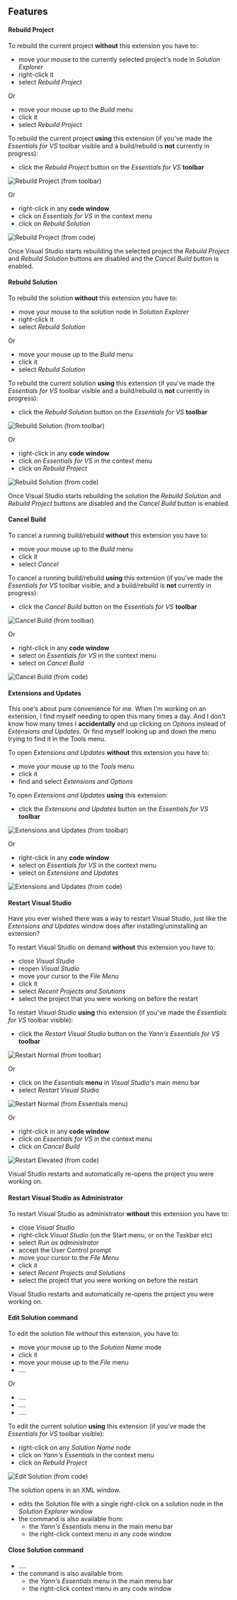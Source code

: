 ## Features


#### Rebuild Project
To rebuild the current project **without** this extension you have to:

- move your mouse to the currently selected project's node in *Solution Explorer*
- right-click it
- select *Rebuild Project*

Or

- move your mouse up to the *Build* menu
- click it
- select *Rebuild Project*

To rebuild the current project **using** this extension
(if you've made the *Essentials for VS* toolbar visible
and a build/rebuild is **not** currently in progress):

- click the *Rebuild Project* button on the *Essentials for VS* **toolbar**

<img src="art/Rebuild Project (toolbar).png" alt="Rebuild Project (from toolbar)" />

Or

- right-click in any **code window**
- click on *Essentials for VS* in the context menu
- click on *Rebuild Solution*

<img src="art/Rebuild Project (code).png" alt="Rebuild Project (from code)" />

Once Visual Studio starts rebuilding the selected project
the *Rebuild Project* and *Rebuild Solution* buttons are disabled
and the *Cancel Build* button is enabled.


#### Rebuild Solution
To rebuild the solution **without** this extension you have to:

- move your mouse to the solution node in *Solution Explorer*
- right-click it
- select *Rebuild Solution*

Or

- move your mouse up to the *Build* menu
- click it
- select *Rebuild Solution*

To rebuild the current solution **using** this extension
(if you've made the *Essentials for VS* toolbar visible
and a build/rebuild is **not** currently in progress):

- click the *Rebuild Solution* button on the *Essentials for VS* **toolbar**

<img src="art/Rebuild Solution (toolbar).png" alt="Rebuild Solution (from toolbar)" />

Or

- right-click in any **code window**
- click on *Essentials for VS* in the context menu
- click on *Rebuild Project*

<img src="art/Rebuild Solution (code).png" alt="Rebuild Solution (from code)" />

Once Visual Studio starts rebuilding the solution
the *Rebuild Solution* and *Rebuild Project* buttons are disabled
and the *Cancel Build* button is enabled.

#### Cancel Build
To cancel a running build/rebuild **without** this extension you have to:

- move your mouse up to the *Build* menu
- click it
- select *Cancel*

To cancel a running build/rebuild **using** this extension
(if you've made the *Essentials for VS* toolbar visible,
and a build/rebuild is **not** currently in progress):

- click the *Cancel Build* button on the *Essentials for VS* **toolbar**

<img src="art/Cancel Build (toolbar).png" alt="Cancel Build (from toolbar)" />

Or

- right-click in any **code window**
- select on *Essentials for VS* in the context menu
- select on *Cancel Build*

<img src="art/Cancel Build (code).png" alt="Cancel Build (from code)" />

#### Extensions and Updates
This one's about pure convenience for me.
When I'm working on an extension, I find myself needing to open this many times a day. 
And I don't know how many times I **accidentally** end up clicking on *Options* 
instead of *Extensions and Updates*.
Or find myself looking up and down the menu trying to find it in the Tools menu.

To open *Extensions and Updates* **without** this extension you have to:

- move your mouse up to the *Tools* menu
- click it
- find and select *Extensions and Options*

To open *Extensions and Updates* **using** this extension:

- click the *Extensions and Updates* button on the *Essentials for VS* **toolbar**

<img src="art/Extensions and Updates (toolbar).png" alt="Extensions and Updates (from toolbar)" />

Or

- right-click in any **code window**
- select on *Essentials for VS* in the context menu
- select on *Extensions and Updates*

<img src="art/Extensions and Updates (code).png" alt="Extensions and Updates (from code)" />


#### Restart Visual Studio
Have you ever wished there was a way to restart Visual Studio, 
just like the *Extensions and Updates* window does 
after installing/uninstalling an extension?

To restart Visual Studio on demand **without** this extension you have to:

- close *Visual Studio*
- reopen *Visual Studio*
- move your cursor to the *File Menu*
- click it
- select *Recent Projects and Solutions*
- select the project that you were working on before the restart

To restart *Visual Studio* **using** this extension
(if you've made the *Essentials for VS* toolbar visible):

- click the *Restart Visual Studio* button on the *Yann's Essentials for VS* **toolbar**

<img src="art/Restart Normal (toolbar).png" alt="Restart Normal (from toolbar)" />

Or

- click on the *Essentials* **menu** in *Visual Studio*'s main menu bar
- select *Restart Visual Studio*

<img src="art/Restart Normal (Essentials menu).png" alt="Restart Normal (from Essentials menu)" />

Or

- right-click in any **code window**
- click on *Essentials for VS* in the context menu
- click on *Cancel Build*

<img src="art/Restart Normal (code).png" alt="Restart Elevated (from code)" />

Visual Studio restarts and automatically re-opens the project you were working on.

#### Restart Visual Studio as Administrator
To restart Visual Studio as administrator **without** this extension you have to:

- close *Visual Studio*
- right-click *Visual Studio* (on the Start menu, or on the Taskbar etc)
- select *Run as administrator*
- accept the User Control prompt
- move your cursor to the *File Menu*
- click it
- select *Recent Projects and Solutions*
- select the project that you were working on before the restart

Visual Studio restarts and automatically re-opens the project you were working on.

#### Edit Solution command
To edit the solution file *without* this extension, you have to:

- move your mouse up to the *Solution Name* mode
- click it
- move your mouse up to the *File* menu
- ....

Or

- ....
- ....
- ....

To edit the current solution **using** this extension
(if you've made the *Essentials for VS* toolbar visible):

- right-click on any *Solution Name* node
- click on *Yann's Essentials* in the context menu
- click on *Rebuild Project*

<img src="art/Edit Solution (code).png" alt="Edit Solution (from code)" />

The solution opens in an XML window.



- edits the Solution file with a single right-click on a solution node in the *Solution Explorer* window
- the command is also available from:
  -  the *Yann's Essentials* menu in the main menu bar
  -  the right-click context menu in any code window

#### Close Solution command
- ....
- the command is also available from:
  -  the *Yann's Essentials* menu in the main menu bar
  -  the right-click context menu in any code window
